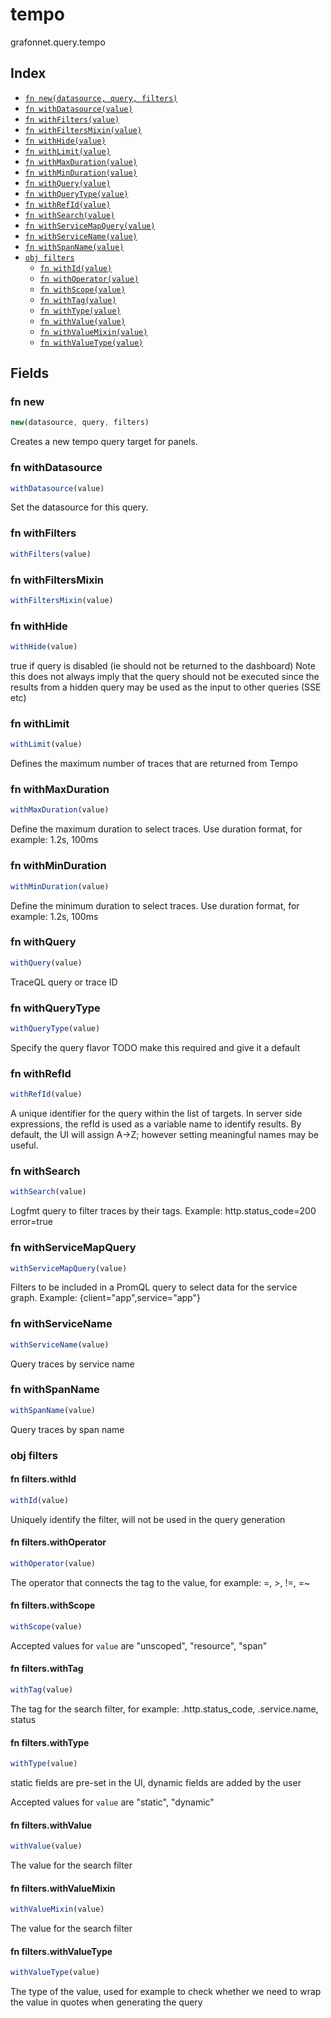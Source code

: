 # tempo

grafonnet.query.tempo

## Index

* [`fn new(datasource, query, filters)`](#fn-new)
* [`fn withDatasource(value)`](#fn-withdatasource)
* [`fn withFilters(value)`](#fn-withfilters)
* [`fn withFiltersMixin(value)`](#fn-withfiltersmixin)
* [`fn withHide(value)`](#fn-withhide)
* [`fn withLimit(value)`](#fn-withlimit)
* [`fn withMaxDuration(value)`](#fn-withmaxduration)
* [`fn withMinDuration(value)`](#fn-withminduration)
* [`fn withQuery(value)`](#fn-withquery)
* [`fn withQueryType(value)`](#fn-withquerytype)
* [`fn withRefId(value)`](#fn-withrefid)
* [`fn withSearch(value)`](#fn-withsearch)
* [`fn withServiceMapQuery(value)`](#fn-withservicemapquery)
* [`fn withServiceName(value)`](#fn-withservicename)
* [`fn withSpanName(value)`](#fn-withspanname)
* [`obj filters`](#obj-filters)
  * [`fn withId(value)`](#fn-filterswithid)
  * [`fn withOperator(value)`](#fn-filterswithoperator)
  * [`fn withScope(value)`](#fn-filterswithscope)
  * [`fn withTag(value)`](#fn-filterswithtag)
  * [`fn withType(value)`](#fn-filterswithtype)
  * [`fn withValue(value)`](#fn-filterswithvalue)
  * [`fn withValueMixin(value)`](#fn-filterswithvaluemixin)
  * [`fn withValueType(value)`](#fn-filterswithvaluetype)

## Fields

### fn new

```ts
new(datasource, query, filters)
```

Creates a new tempo query target for panels.

### fn withDatasource

```ts
withDatasource(value)
```

Set the datasource for this query.

### fn withFilters

```ts
withFilters(value)
```



### fn withFiltersMixin

```ts
withFiltersMixin(value)
```



### fn withHide

```ts
withHide(value)
```

true if query is disabled (ie should not be returned to the dashboard)
Note this does not always imply that the query should not be executed since
the results from a hidden query may be used as the input to other queries (SSE etc)

### fn withLimit

```ts
withLimit(value)
```

Defines the maximum number of traces that are returned from Tempo

### fn withMaxDuration

```ts
withMaxDuration(value)
```

Define the maximum duration to select traces. Use duration format, for example: 1.2s, 100ms

### fn withMinDuration

```ts
withMinDuration(value)
```

Define the minimum duration to select traces. Use duration format, for example: 1.2s, 100ms

### fn withQuery

```ts
withQuery(value)
```

TraceQL query or trace ID

### fn withQueryType

```ts
withQueryType(value)
```

Specify the query flavor
TODO make this required and give it a default

### fn withRefId

```ts
withRefId(value)
```

A unique identifier for the query within the list of targets.
In server side expressions, the refId is used as a variable name to identify results.
By default, the UI will assign A->Z; however setting meaningful names may be useful.

### fn withSearch

```ts
withSearch(value)
```

Logfmt query to filter traces by their tags. Example: http.status_code=200 error=true

### fn withServiceMapQuery

```ts
withServiceMapQuery(value)
```

Filters to be included in a PromQL query to select data for the service graph. Example: {client="app",service="app"}

### fn withServiceName

```ts
withServiceName(value)
```

Query traces by service name

### fn withSpanName

```ts
withSpanName(value)
```

Query traces by span name

### obj filters


#### fn filters.withId

```ts
withId(value)
```

Uniquely identify the filter, will not be used in the query generation

#### fn filters.withOperator

```ts
withOperator(value)
```

The operator that connects the tag to the value, for example: =, >, !=, =~

#### fn filters.withScope

```ts
withScope(value)
```



Accepted values for `value` are "unscoped", "resource", "span"

#### fn filters.withTag

```ts
withTag(value)
```

The tag for the search filter, for example: .http.status_code, .service.name, status

#### fn filters.withType

```ts
withType(value)
```

static fields are pre-set in the UI, dynamic fields are added by the user

Accepted values for `value` are "static", "dynamic"

#### fn filters.withValue

```ts
withValue(value)
```

The value for the search filter

#### fn filters.withValueMixin

```ts
withValueMixin(value)
```

The value for the search filter

#### fn filters.withValueType

```ts
withValueType(value)
```

The type of the value, used for example to check whether we need to wrap the value in quotes when generating the query
